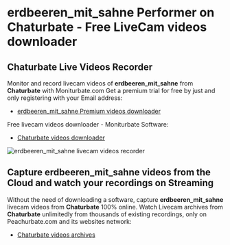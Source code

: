 # erdbeeren_mit_sahne Performer on Chaturbate - Free LiveCam videos downloader

## Chaturbate Live Videos Recorder

Monitor and record livecam videos of **erdbeeren_mit_sahne** from **Chaturbate** with Moniturbate.com
Get a premium trial for free by just and only registering with your Email address:
* [erdbeeren_mit_sahne Premium videos downloader](https://moniturbate.com/request-demo-licence-key.html)

Free livecam videos downloader - Moniturbate Software:
* [Chaturbate videos downloader](https://moniturbate.com/moniturbate-download-software.html)

![erdbeeren_mit_sahne livecam videos recorder](https://peachurnet.com/templates/moniturbate-software.png)


## Capture erdbeeren_mit_sahne videos from the Cloud and watch your recordings on Streaming

Without the need of downloading a software, capture **erdbeeren_mit_sahne** livecam videos from **Chaturbate** 100% online.
Watch Livecam archives from **Chaturbate** unlimitedly from thousands of existing recordings, only on Peachurbate.com and its websites network:
* [Chaturbate videos archives](https://peachurnet.com/)